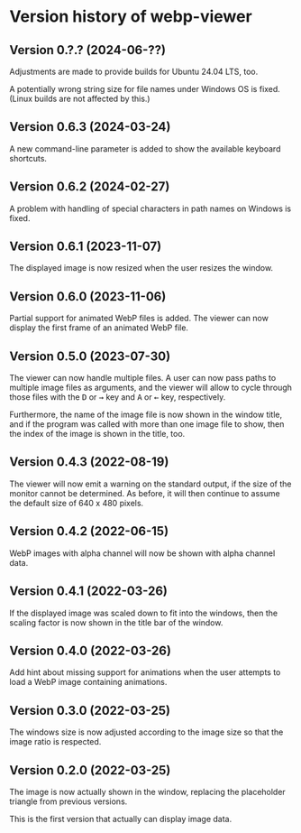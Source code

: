 # Version history of webp-viewer

## Version 0.?.? (2024-06-??)

Adjustments are made to provide builds for Ubuntu 24.04 LTS, too.

A potentially wrong string size for file names under Windows OS is fixed.
(Linux builds are not affected by this.)

## Version 0.6.3 (2024-03-24)

A new command-line parameter is added to show the available keyboard shortcuts.

## Version 0.6.2 (2024-02-27)

A problem with handling of special characters in path names on Windows is fixed.

## Version 0.6.1 (2023-11-07)

The displayed image is now resized when the user resizes the window.

## Version 0.6.0 (2023-11-06)

Partial support for animated WebP files is added. The viewer can now display
the first frame of an animated WebP file.

## Version 0.5.0 (2023-07-30)

The viewer can now handle multiple files. A user can now pass paths to multiple
image files as arguments, and the viewer will allow to cycle through those files
with the <kbd>D</kbd> or <kbd>&#8594;</kbd> key and <kbd>A</kbd> or
<kbd>&#8592;</kbd> key, respectively.

Furthermore, the name of the image file is now shown in the window title, and if
the program was called with more than one image file to show, then the index of
the image is shown in the title, too.

## Version 0.4.3 (2022-08-19)

The viewer will now emit a warning on the standard output, if the size of the
monitor cannot be determined. As before, it will then continue to assume the
default size of 640 x 480 pixels.

## Version 0.4.2 (2022-06-15)

WebP images with alpha channel will now be shown with alpha channel data.

## Version 0.4.1 (2022-03-26)

If the displayed image was scaled down to fit into the windows, then the scaling
factor is now shown in the title bar of the window.

## Version 0.4.0 (2022-03-26)

Add hint about missing support for animations when the user attempts to load a
WebP image containing animations.

## Version 0.3.0 (2022-03-25)

The windows size is now adjusted according to the image size so that the image
ratio is respected.

## Version 0.2.0 (2022-03-25)

The image is now actually shown in the window, replacing the placeholder
triangle from previous versions.

This is the first version that actually can display image data.
